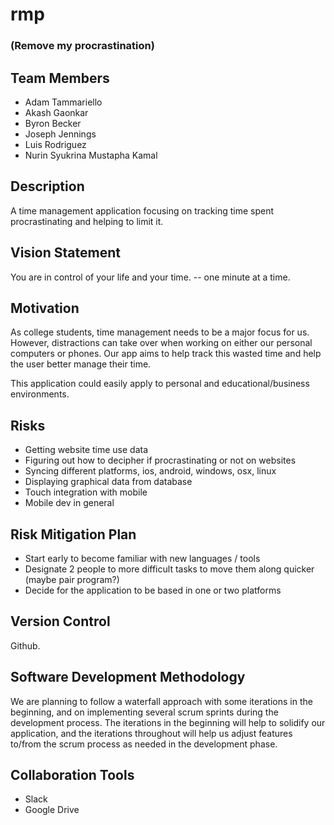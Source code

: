 # rmp
### (Remove my procrastination) ###

## Team Members ##
- Adam Tammariello
- Akash Gaonkar
- Byron Becker
- Joseph Jennings
- Luis Rodriguez
- Nurin Syukrina Mustapha Kamal

## Description ##
A time management application focusing on
tracking time spent procrastinating and
helping to limit it.

## Vision Statement ##
You are in control of your life and your time. -- one minute at a time.

## Motivation ##
As college students, time management needs to be a major focus for us. However, distractions can take over when working on either our personal computers or phones. Our app aims to help track this wasted time and help the user better manage their time.

This application could easily apply to personal and educational/business environments.

## Risks ##
- Getting website time use data
- Figuring out how to decipher if procrastinating or not on
  websites
- Syncing different platforms, ios, android, windows, osx, linux
- Displaying graphical data from database
- Touch integration with mobile
- Mobile dev in general

## Risk Mitigation Plan ##
- Start early to become familiar with new languages / tools
- Designate 2 people to more difficult tasks to move them along
  quicker (maybe pair program?)
- Decide for the application to be based in one or two platforms

## Version Control ##
  Github.

## Software Development Methodology ##
We are planning to follow a waterfall approach with some iterations in the beginning, and on implementing several
scrum sprints during the development process. The iterations in the beginning will help to solidify our application, and the
iterations throughout will help us adjust features to/from the scrum process as needed in the development phase.

## Collaboration Tools ##
- Slack
- Google Drive
